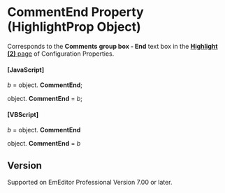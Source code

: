# CommentEnd Property (HighlightProp Object)

Corresponds to the **Comments**
**group box - End** text box in the [**Highlight (2)** page](../../dlg/properties/highlight2/index) of Configuration Properties.

#### \[JavaScript\]

_b_ =
object. **CommentEnd**;

object. **CommentEnd** = _b_;

#### \[VBScript\]

_b_ =
object. **CommentEnd**

object. **CommentEnd** = _b_

## Version

Supported on EmEditor Professional Version 7.00 or later.